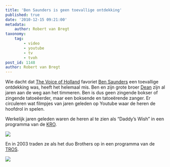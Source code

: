 ```yaml
---
title: 'Ben Saunders is geen toevallige ontdekking'
published: true
date: '2010-12-15 09:21:00'
metadata:
    author: Robert van Bregt
taxonomy:
    tag:
        - video
        - youtube
        - tv
        - tvoh
post_id: 1148
author: Robert van Bregt
---
```


Wie dacht dat [The Voice of Holland](http://www.thevoiceofholland.com/) favoriet [Ben Saunders](tattooben.hyves.nl) een toevallige ontdekking was, heeft het helemaal mis. Ben en zijn grote broer [Dean](http://djsaunders.hyves.nl/) zijn al jaren aan de weg aan het timmeren. Ben is dus geen zingende bokser of zingende tatoeëerder, maar een boksende en tatoeërende zanger. Er circuleren wat filmpjes van jaren geleden op Youtube waar de heren de hoofdrol in spelen.

Werkelijk jaren geleden waren de heren al te zien als “Daddy’s Wish” in een programma van de [KRO](http://www.kro.nl).

![](https://youtube.com/v/LkKg6zaLo_s)

En in 2003 traden ze als het duo Brothers op in een programma van de [TROS](http://www.tros.nl).

![](http://www.youtube.com/v/pwyf6HShrSg)